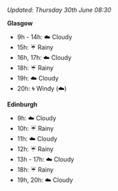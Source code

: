 *Updated: Thursday 30th June 08:30*

**Glasgow**

* 9h - 14h: :cloud: Cloudy
* 15h: :umbrella: Rainy
* 16h, 17h: :cloud: Cloudy
* 18h: :umbrella: Rainy
* 19h: :cloud: Cloudy
* 20h: :cyclone: Windy (:cloud:)

**Edinburgh**

* 9h: :cloud: Cloudy
* 10h: :umbrella: Rainy
* 11h: :cloud: Cloudy
* 12h: :umbrella: Rainy
* 13h - 17h: :cloud: Cloudy
* 18h: :umbrella: Rainy
* 19h, 20h: :cloud: Cloudy
